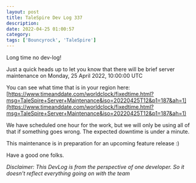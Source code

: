 ```yaml
---
layout: post
title: TaleSpire Dev Log 337
description:
date: 2022-04-25 01:00:57
category:
tags: ['Bouncyrock', 'TaleSpire']
---
```


Long time no dev-log!

Just a quick heads up to let you know that there will be brief server maintenance on Monday, 25 April 2022, 10:00:00 UTC

You can see what time that is in your region here: [https://www.timeanddate.com/worldclock/fixedtime.html?msg=TaleSpire+Server+Maintenance&iso=20220425T12&p1=187&ah=1](https://www.timeanddate.com/worldclock/fixedtime.html?msg=TaleSpire+Server+Maintenance&iso=20220425T12&p1=187&ah=1)

We have scheduled one hour for the work, but we will only be using all of that if something goes wrong. The expected downtime is under a minute.

This maintenance is in preparation for an upcoming feature release :)

Have a good one folks.

*Disclaimer: This DevLog is from the perspective of one developer. So it doesn't reflect everything going on with the team*
